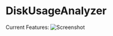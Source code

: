 # DiskUsageAnalyzer
Current Features:
![Screenshot](https://raw.githubusercontent.com/sgeisbacher/diskusageanalyzer/develop/screenshot01.png)
